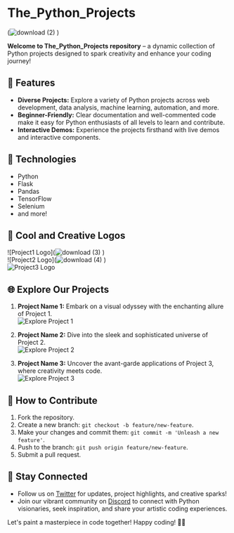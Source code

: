 # The_Python_Projects

(![download (2)](https://github.com/Shivansh7201/The_Python_Projects/assets/105603160/b0dfa24a-91f4-4161-ba5f-d3bd40901691)
)







**Welcome to The_Python_Projects repository** – a dynamic collection of Python projects designed to spark creativity and enhance your coding journey!

## 🚀 Features

- **Diverse Projects:** Explore a variety of Python projects across web development, data analysis, machine learning, automation, and more.
- **Beginner-Friendly:** Clear documentation and well-commented code make it easy for Python enthusiasts of all levels to learn and contribute.
- **Interactive Demos:** Experience the projects firsthand with live demos and interactive components.

## 🔧 Technologies

- Python
- Flask
- Pandas
- TensorFlow
- Selenium
- and more!

## 🎨 Cool and Creative Logos

![Project1 Logo](![download (3)](https://github.com/Shivansh7201/The_Python_Projects/assets/105603160/10b9dd57-db14-4a8c-a23b-5109fc66524b)
)  
![Project2 Logo](![download (4)](https://github.com/Shivansh7201/The_Python_Projects/assets/105603160/9ac24909-f68a-4b95-afdf-3972a0f870f3)
)  
![Project3 Logo](![images](https://github.com/Shivansh7201/The_Python_Projects/assets/105603160/fc988bee-68af-4dcc-9598-1d4cdf67a23b)
)


## 🌐 Explore Our Projects

1. **Project Name 1:** Embark on a visual odyssey with the enchanting allure of Project 1.  
   ![Explore Project 1](link_to_project1_code.png)

2. **Project Name 2:** Dive into the sleek and sophisticated universe of Project 2.  
   ![Explore Project 2](link_to_project2_code.png)

3. **Project Name 3:** Uncover the avant-garde applications of Project 3, where creativity meets code.  
   ![Explore Project 3](link_to_project3_code.png)

## 🌟 How to Contribute

1. Fork the repository.
2. Create a new branch: `git checkout -b feature/new-feature`.
3. Make your changes and commit them: `git commit -m 'Unleash a new feature'`.
4. Push to the branch: `git push origin feature/new-feature`.
5. Submit a pull request.

## 📌 Stay Connected

- Follow us on [Twitter](https://twitter.com/ThePythonProjects) for updates, project highlights, and creative sparks!
- Join our vibrant community on [Discord](link_to_discord) to connect with Python visionaries, seek inspiration, and share your artistic coding experiences.

Let's paint a masterpiece in code together! Happy coding! 🐍🎨
